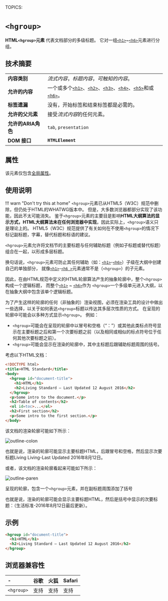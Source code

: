 TOPICS: <hgroup>

# `<hgroup>`

**HTML`<hgroup>`元素** 代表文档部分的多级标题。 它对一组[`<h1>`](/zh-hans/webfrontend/<h1>)~[`<h6>`](/zh-hans/webfrontend/<h6>)元素进行分组。

## 技术摘要

|  |  |
| :-- | :-- |
| **内容类别** | *流式内容*，*标题内容*，*可触知的内容*。|
| **允许的内容** | 一个或多个[`<h1>`](/zh-hans/webfrontend/<h1>)、[`<h2>`](/zh-hans/webfrontend/<h2>)、[`<h3>`](/zh-hans/webfrontend/<h3>)、[`<h4>`](/zh-hans/webfrontend/<h4>)、[`<h5>`](/zh-hans/webfrontend/<h5>)和或[`<h6>`](/zh-hans/webfrontend/<h6>)。|
| **标签遗漏** | 没有，开始标签和结束标签都是必需的。|
| **允许的父元素** | 接受*流式内容*的任何元素。|
| **允许的ARIA角色** | `tab`, `presentation` |
| **DOM 接口** | **`HTMLElement`** |

## 属性

该元素仅包含[全局属性](/zh-hans/webfrontend/HTML_Global_Attributes)。

## 使用说明

!!! warn "Don't try this at home"
    `<hgroup>`元素已从HTML5（W3C）规范中删除，但仍处于HTML的WHATWG版本中。 但是，大多数浏览器都部分实现了该功能，因此不太可能消失。
    鉴于`<hgroup>`元素的主要目是影响**HTML大纲算法的显示方式，HTML大纲算法未在任何浏览器中实现**，因此实际上，`<hgroup>`语义只是理论上的。
    HTML5（W3C）规范提供了有关如何在不使用`<hgroup>`的情况下标记副标题，字幕，替代标题和标语的建议。

`<hgroup>`元素允许将文档节的主要标题与任何辅助标题（例如子标题或替代标题）组合在一起，以形成多层标题。

换句话说，`<hgroup>`元素可防止其任何辅助（如：[`<h1>`](/zh-hans/webfrontend/<h1>)-[`<h6>`](/zh-hans/webfrontend/<h6>)）子级在大纲中创建自己的单独部分，
就像[`<h1>`](/zh-hans/webfrontend/<h1>)-[`<h6 >`](/zh-hans/webfrontend/<h6>)元素通常不是（`<hgroup>`）的子元素。

因此，在由HTML规范中定义的HTML轮廓算法产生的抽象轮廓中，整个`<hgroup>`构成一个逻辑标题，
而整个[`<h1>`](/zh-hans/webfrontend/<h1>) ~ [`<h6>`](/zh-hans/webfrontend/<h6>)作为 `<hgroup>`一个多级单元进入大纲，以在抽象大纲中包含该单个逻辑标题。

为了产生这样的轮廓的任何（非抽象的）渲染视图，必须在渲染工具的设计中做出一些选择，以关于如何表达`<hgroup>`标题以传达其多层次性质的方式。
在呈现的轮廓中可能会以多种方式显示`<hgroup>`。 例如：

- `<hgroup>`可能会在呈现的轮廓中以冒号和空格（“：”）或其他此类标点符号显示在主要标题之后和第一个次要标题之前（以及相同或相似的标点符号位于任何其他次要标题之前）。
- `<hgroup>`可能会显示在渲染的轮廓中，其中主标题后跟辅助标题周围的括号。

考虑以下HTML文档：

```html
<!DOCTYPE html>
<title>HTML Standard</title>
<body>
  <hgroup id="document-title">
    <h1>HTML</h1>
    <h2>Living Standard — Last Updated 12 August 2016</h2>
  </hgroup>
  <p>Some intro to the document.</p>
  <h2>Table of contents</h2>
  <ol id=toc>...</ol>
  <h2>First section</h2>
  <p>Some intro to the first section.</p>
</body>
```

该文档的渲染轮廓可能如下所示：

![outline-colon](/media/webfrontend__outline-colon.png)

也就是说，渲染的轮廓可能显示主要标题HTML，后跟冒号和空格，然后显示次要标题Living Living-Last Updated 2016年8月12日。

或者，该文档的渲染轮廓看起来可能如下所示：

![outline-paren](/media/webfrontend__outline-paren.png)

呈现的轮廓，包含一个`<hgroup>`元素，并在副标题周围添加了括号

也就是说，渲染的轮廓可能会显示主要标题HTML，然后是括号中显示的次要标题：（生活标准-2016年8月12日最后更新）。

## 示例

```html
<hgroup id="document-title">
  <h1>HTML</h1>
  <h2>Living Standard — Last Updated 12 August 2016</h2>
</hgroup>
```

## 浏览器兼容性

| - | 谷歌 | 火狐 | Safari |
| :--- | :--- | :--- | :--- |
| `<hgroup>` | 支持 | 支持 | 支持 |
